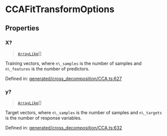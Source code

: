 # CCAFitTransformOptions

## Properties

### X?

> [`ArrayLike`](../types/ArrayLike.md)[]

Training vectors, where `n\_samples` is the number of samples and `n\_features` is the number of predictors.

Defined in:  [generated/cross\_decomposition/CCA.ts:627](https://github.com/transitive-bullshit/scikit-learn-ts/blob/b59c1ff/packages/sklearn/src/generated/cross_decomposition/CCA.ts#L627)

### y?

> [`ArrayLike`](../types/ArrayLike.md)[]

Target vectors, where `n\_samples` is the number of samples and `n\_targets` is the number of response variables.

Defined in:  [generated/cross\_decomposition/CCA.ts:632](https://github.com/transitive-bullshit/scikit-learn-ts/blob/b59c1ff/packages/sklearn/src/generated/cross_decomposition/CCA.ts#L632)
